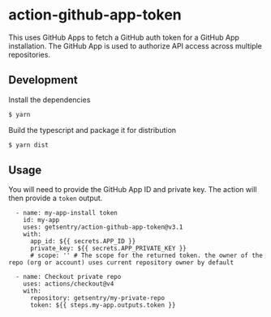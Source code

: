# action-github-app-token

This uses GitHub Apps to fetch a GitHub auth token for a GitHub App installation.
The GitHub App is used to authorize API access across multiple repositories.

## Development

Install the dependencies
```bash
$ yarn
```

Build the typescript and package it for distribution
```bash
$ yarn dist
```

## Usage

You will need to provide the GitHub App ID and private key. The action will then provide a `token` output.

```
  - name: my-app-install token
    id: my-app
    uses: getsentry/action-github-app-token@v3.1
    with:
      app_id: ${{ secrets.APP_ID }}
      private_key: ${{ secrets.APP_PRIVATE_KEY }}
      # scope: '' # The scope for the returned token. the owner of the repo (org or account) uses current repository owner by default

  - name: Checkout private repo
    uses: actions/checkout@v4
    with:
      repository: getsentry/my-private-repo
      token: ${{ steps.my-app.outputs.token }}
```
